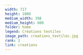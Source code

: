 ```yaml
---
width: 717
height: 1080
medium_width: 398
medium_height: 600
folder: home
legend: Créations textiles
image_path: creations_textiles.jpg
rank: 2
link: creations
---
```

